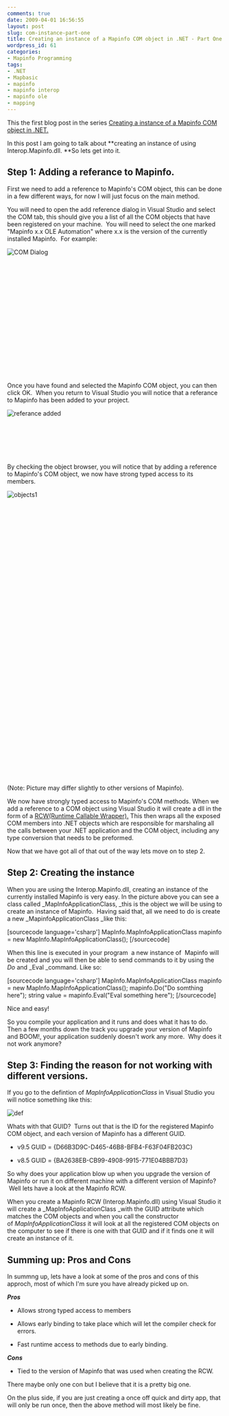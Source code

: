```yaml
---
comments: true
date: 2009-04-01 16:56:55
layout: post
slug: com-instance-part-one
title: Creating an instance of a Mapinfo COM object in .NET - Part One
wordpress_id: 61
categories:
- Mapinfo Programming
tags:
- .NET
- Mapbasic
- mapinfo
- mapinfo interop
- mapinfo ole
- mapping
---
```


This the first blog post in the series [Creating a instance of a Mapinfo COM object in .NET.](http://woostuff.wordpress.com/2009/04/01/com-instance-mapinfo-main/)

In this post I am going to talk about **creating an instance of using Interop.Mapinfo.dll. **So lets get into it.


## Step 1: Adding a referance to Mapinfo.


First we need to add a reference to Mapinfo's COM object, this can be done in a few different ways, for now I will just focus on the main method.

You will need to open the add reference dialog in Visual Studio and select the COM tab, this should give you a list of all the COM objects that have been registered on your machine.  You will need to select the one marked "Mapinfo x.x OLE Automation" where x.x is the version of the currently installed Mapinfo.  For example:

![COM Dialog](http://woostuff.files.wordpress.com/2009/03/ref.jpg)

 

 

 

 

 

 

 


 




 




Once you have found and selected the Mapinfo COM object, you can then click OK.  When you return to Visual Studio you will notice that a referance to Mapinfo has been added to your project. 



![referance added](http://woostuff.files.wordpress.com/2009/03/mapref.jpg)

 

 

 

By checking the object browser, you will notice that by adding a reference to Mapinfo's COM object, we now have strong typed access to its members.

![objects1](http://woostuff.files.wordpress.com/2009/03/objects1.jpg)


 




 




 




 




 




 




 




 




 




 




 




 




 




 




 




 




 




 




 




 




 




(Note: Picture may differ slightly to other versions of Mapinfo).




We now have strongly typed access to Mapinfo's COM methods. When we add a reference to a COM object using Visual Studio it will create a dll in the form of a [RCW(Runtime Callable Wrapper).](http://msdn.microsoft.com/en-us/library/8bwh56xe.aspx) This then wraps all the exposed COM members into .NET objects which are responsible for marshaling all the calls between your .NET application and the COM object, including any type conversion that needs to be preformed. 




Now that we have got all of that out of the way lets move on to step 2.





## Step 2: Creating the instance


When you are using the Interop.Mapinfo.dll, creating an instance of the currently installed Mapinfo is very easy.
In the picture above you can see a class called _MapInfoApplicationClass, _this is the object we will be using to create an instance of Mapinfo.  Having said that, all we need to do is create a new _MapinfoApplicationClass _like this:

[sourcecode language='csharp']
MapInfo.MapInfoApplicationClass mapinfo = new MapInfo.MapInfoApplicationClass();
[/sourcecode]

When this line is executed in your program  a new instance of  Mapinfo will be created and you will then be able to send commands to it by using the _Do_ and _Eval _command. Like so:

[sourcecode language='csharp']
MapInfo.MapInfoApplicationClass mapinfo = new MapInfo.MapInfoApplicationClass();
mapinfo.Do("Do somthing here");
string value = mapinfo.Eval("Eval something here");
[/sourcecode]


Nice and easy!




So you compile your application and it runs and does what it has to do. Then a few months down the track you upgrade your version of Mapinfo and BOOM!, your application suddenly doesn't work any more.  Why does it not work anymore?





## Step 3: Finding the reason for not working with different versions.




If you go to the defintion of _MapInfoApplicationClass_ in Visual Studio you will notice something like this:




![def](http://woostuff.files.wordpress.com/2009/03/def.jpg)




Whats with that GUID?  Turns out that is the ID for the registered Mapinfo COM object, and each version of Mapinfo has a different GUID.






	
  * v9.5 GUID = {D66B3D9C-D465-46B8-BFB4-F63F04FB203C}

	
  * v8.5 GUID = {BA2638EB-CB99-4908-9915-771E04BBB7D3}




So why does your application blow up when you upgrade the version of Mapinfo or run it on different machine with a different version of Mapinfo?  Well lets have a look at the Mapinfo RCW.  




When you create a Mapinfo RCW (Interop.Mapinfo.dll) using Visual Studio it will create a _MapInfoApplicationClass _with the GUID attribute which matches the COM objects and when you call the constructor of _MapInfoApplicationClass_ it will look at all the registered COM objects on the computer to see if there is one with that GUID and if it finds one it will create an instance of it. 





## Summing up: Pros and Cons


In summng up, lets have a look at some of the pros and cons of this approch, most of which I'm sure you have already picked up on.

**_Pros_**



	
  * Allows strong typed access to members

	
  * Allows early binding to take place which will let the compiler check for errors.

	
  * Fast runtime access to methods due to early binding.


**_Cons_**



	
  * Tied to the version of Mapinfo that was used when creating the RCW.


There maybe only one con but I believe that it is a pretty big one.  

On the plus side, if you are just creating a once off quick and dirty app, that will only be run once, then the above method will most likely be fine.
